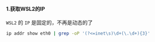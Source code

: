 #### 1.获取WSL2的IP
`WSL2` 的 `IP` 是固定的，不再是动态的了
```bash
ip addr show eth0 | grep -oP '(?<=inet\s)\d+(\.\d+){3}'
```